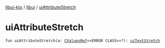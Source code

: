 [libui-ktx](../index.md) / [libui](index.md) / [uiAttributeStretch](./ui-attribute-stretch.md)

# uiAttributeStretch

`fun uiAttributeStretch(a: `[`CValuesRef`](../kotlinx.cinterop/-c-values-ref/index.md)`<<ERROR CLASS>>?): `[`uiTextStretch`](ui-text-stretch.md)